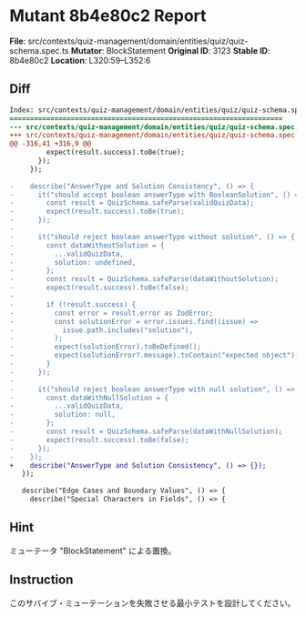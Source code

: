 # Mutant 8b4e80c2 Report

**File**: src/contexts/quiz-management/domain/entities/quiz/quiz-schema.spec.ts
**Mutator**: BlockStatement
**Original ID**: 3123
**Stable ID**: 8b4e80c2
**Location**: L320:59–L352:6

## Diff

```diff
Index: src/contexts/quiz-management/domain/entities/quiz/quiz-schema.spec.ts
===================================================================
--- src/contexts/quiz-management/domain/entities/quiz/quiz-schema.spec.ts	original
+++ src/contexts/quiz-management/domain/entities/quiz/quiz-schema.spec.ts	mutated #3123
@@ -316,41 +316,9 @@
         expect(result.success).toBe(true);
       });
     });
 
-    describe("AnswerType and Solution Consistency", () => {
-      it("should accept boolean answerType with BooleanSolution", () => {
-        const result = QuizSchema.safeParse(validQuizData);
-        expect(result.success).toBe(true);
-      });
-
-      it("should reject boolean answerType without solution", () => {
-        const dataWithoutSolution = {
-          ...validQuizData,
-          solution: undefined,
-        };
-        const result = QuizSchema.safeParse(dataWithoutSolution);
-        expect(result.success).toBe(false);
-
-        if (!result.success) {
-          const error = result.error as ZodError;
-          const solutionError = error.issues.find((issue) =>
-            issue.path.includes("solution"),
-          );
-          expect(solutionError).toBeDefined();
-          expect(solutionError?.message).toContain("expected object");
-        }
-      });
-
-      it("should reject boolean answerType with null solution", () => {
-        const dataWithNullSolution = {
-          ...validQuizData,
-          solution: null,
-        };
-        const result = QuizSchema.safeParse(dataWithNullSolution);
-        expect(result.success).toBe(false);
-      });
-    });
+    describe("AnswerType and Solution Consistency", () => {});
   });
 
   describe("Edge Cases and Boundary Values", () => {
     describe("Special Characters in Fields", () => {
```

## Hint

ミューテータ "BlockStatement" による置換。

## Instruction

このサバイブ・ミューテーションを失敗させる最小テストを設計してください。
